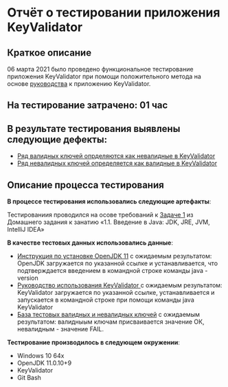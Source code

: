 # **Отчёт о тестировании приложения KeyValidator**

## **Краткое описание**
06 марта 2021 было проведено функциональное тестирование приложения KeyValidator при помощи положительного метода на основе [руководства](https://github.com/netology-code/javaqa-homeworks/blob/master/intro/user-manual.md#%D0%BA%D0%BB%D1%8E%D1%87%D0%B8-%D0%B4%D0%BB%D1%8F-%D0%BF%D1%80%D0%BE%D0%B2%D0%B5%D1%80%D0%BA%D0%B8) к приложению KeyValidator.

## **На тестирование затрачено**: 01 час

## **В результате тестирования выявлены следующие дефекты**:

* [Ряд валидных ключей опрделяются как невалидные в KeyValidator](https://github.com/maxim-valov/KeyValidator/issues/1#issue-823769506)
* [Ряд невалидных ключей определяется как валидные в KeyValidator](https://github.com/maxim-valov/KeyValidator/issues/2#issue-823771208)

## **Описание процесса тестирования**

**В процессе тестирования использовались следующие артефакты**:

Тестированиия проводился на осове требований к [Задаче 1](https://github.com/netology-code/javaqa-homeworks/tree/master/intro#%D0%B7%D0%B0%D0%B4%D0%B0%D1%87%D0%B0-1---keyvalidator) из Домашнего задания к занатию «1.1. Введение в Java: JDK, JRE, JVM, IntelliJ IDEA»


**В качестве тестовых данных использовались данные**:

* [Инструкция по установке OpenJDK 11](https://github.com/netology-code/javaqa-homeworks/blob/master/intro/openjdk11-manual.md) с ожидаемым результатом: OpenJDK загружается по указанной ссылке и устанавливается, что подтверждается введением в командной строке команды java -version
* [Руководство использования KeyValidator ](https://github.com/netology-code/javaqa-homeworks/blob/master/intro/user-manual.md)  c ожидаемым результатом: KeyValidator загружается по указанной ссылке, устанавливается и запускается в командной строке при помощи команды java KeyValidator
* [База тестовых валидных и невалидных ключей](https://github.com/netology-code/javaqa-homeworks/blob/master/intro/user-manual.md#%D0%BA%D0%BB%D1%8E%D1%87%D0%B8-%D0%B4%D0%BB%D1%8F-%D0%BF%D1%80%D0%BE%D0%B2%D0%B5%D1%80%D0%BA%D0%B8) c ожидаемым результатом: валидныым ключам присваивается значение ОК, невалидным - значение FAIL.


**Тестирование производилось в следующем окружении**:

* Windows 10 64x
* OpenJDK 11.0.10+9
* KeyValidator
* Git Bash
